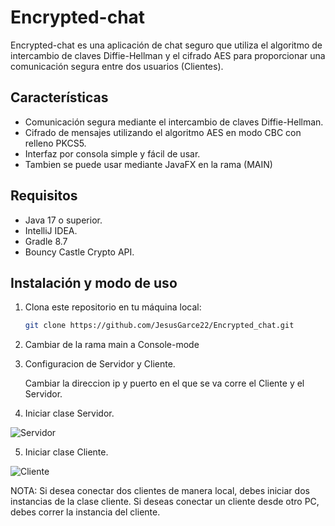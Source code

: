 # Encrypted-chat

Encrypted-chat es una aplicación de chat seguro que utiliza el algoritmo de intercambio de claves Diffie-Hellman y el cifrado AES para proporcionar una comunicación segura entre dos usuarios (Clientes).

## Características

- Comunicación segura mediante el intercambio de claves Diffie-Hellman.
- Cifrado de mensajes utilizando el algoritmo AES en modo CBC con relleno PKCS5.
- Interfaz por consola simple y fácil de usar.
- Tambien se puede usar mediante JavaFX en la rama (MAIN)

## Requisitos

- Java 17 o superior.
- IntelliJ IDEA.
- Gradle 8.7
- Bouncy Castle Crypto API.

## Instalación y modo de uso

1. Clona este repositorio en tu máquina local:

   ```bash
   git clone https://github.com/JesusGarce22/Encrypted_chat.git

2. Cambiar de la rama main a Console-mode
3. Configuracion de Servidor y Cliente.

    Cambiar la direccion ip y puerto en el que se va corre el Cliente y el Servidor.

4. Iniciar clase Servidor.

![Servidor](imgs/Servidor.png)

5. Iniciar clase Cliente.

![Cliente](imgs/Cliente.png)

NOTA: Si desea conectar dos clientes de manera local, debes iniciar dos instancias de la clase cliente. Si deseas conectar un cliente desde otro PC, debes correr la instancia del cliente.